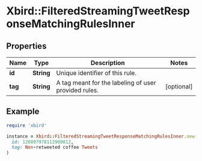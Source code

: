 # Xbird::FilteredStreamingTweetResponseMatchingRulesInner

## Properties

| Name | Type | Description | Notes |
| ---- | ---- | ----------- | ----- |
| **id** | **String** | Unique identifier of this rule. |  |
| **tag** | **String** | A tag meant for the labeling of user provided rules. | [optional] |

## Example

```ruby
require 'xbird'

instance = Xbird::FilteredStreamingTweetResponseMatchingRulesInner.new(
  id: 120897978112909812,
  tag: Non-retweeted coffee Tweets
)
```

